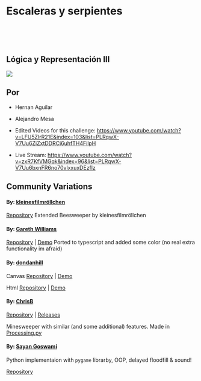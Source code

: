 

<p align="center">
  <h1>Escaleras y serpientes </h1><br>
  <br><br>
  <h2>Lógica y Representación III</h2>
  <img src="https://upload.wikimedia.org/wikipedia/commons/thumb/f/fb/Escudo-UdeA.svg/827px-Escudo-UdeA.svg.png">
</p>

## Por

* Hernan Aguilar
* Alejandro Mesa

* Edited Videos for this challenge: https://www.youtube.com/watch?v=LFU5ZlrR21E&index=103&list=PLRqwX-V7Uu6ZiZxtDDRCi6uhfTH4FilpH
* Live Stream: https://www.youtube.com/watch?v=zxR7KfVMGqk&index=96&list=PLRqwX-V7Uu6bxnFR6no70vlxxuxDEzflz

## Community Variations

#### By: [kleinesfilmröllchen](https://github.com/kleinesfilmroellchen)
[Repository](https://github.com/kleinesfilmroellchen/Beesweeper)
Extended Beesweeper by kleinesfilmröllchen

#### By: [Gareth Williams](https://github.com/gaweph)
[Repository](https://github.com/Gaweph/CodingTrain-RainbowCode-Challenges/tree/master/CC_071_minesweeper) | [Demo](https://gaweph.github.io/CodingTrain-RainbowCode-Challenges/CC_071_minesweeper/)
Ported to typescript and added some color (no real extra functionality im afraid)

#### By: [dondanhill](https://github.com/dondanhill)

Canvas [Repository](https://github.com/dondanhill/mine-buddy-html) | [Demo](https://dondanhill.github.io/mine-buddy-html/)

Html [Repository](https://github.com/dondanhill/mine-buddy-canvas) | [Demo](https://dondanhill.github.io/mine-buddy-canvas/)

#### By: [ChrisB](https://github.com/Parallax-Vector)

[Repository](https://github.com/Parallax-Vector/minesweeper) | [Releases](https://github.com/Parallax-Vector/minesweeper/releases)

Minesweeper with similar (and some additional) features. Made in [Processing.py](http://py.processing.org/)


#### By: [Sayan Goswami](https://github.com/sayan98)

Python implementaion with `pygame` librarby, OOP, delayed floodfill & sound! 

[Repository](https://github.com/Sayan98/minesweeper-py/)
